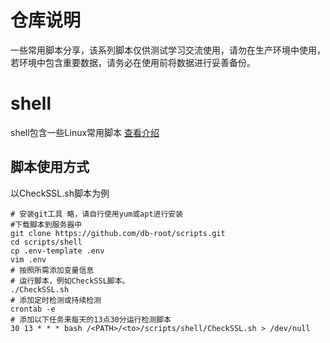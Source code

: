 # 仓库说明
一些常用脚本分享，该系列脚本仅供测试学习交流使用，请勿在生产环境中使用，若环境中包含重要数据，请务必在使用前将数据进行妥善备份。

# shell
shell包含一些Linux常用脚本
[查看介绍](./shell/README.md)

## 脚本使用方式
以CheckSSL.sh脚本为例
```bsah
# 安装git工具 略，请自行使用yum或apt进行安装
#下载脚本到服务器中
git clone https://github.com/db-root/scripts.git
cd scripts/shell
cp .env-template .env
vim .env
# 按照所需添加变量信息
# 运行脚本，例如CheckSSL脚本。
./CheckSSL.sh
# 添加定时检测或持续检测
crontab -e
# 添加以下任务来每天的13点30分运行检测脚本
30 13 * * * bash /<PATH>/<to>/scripts/shell/CheckSSL.sh > /dev/null
```
